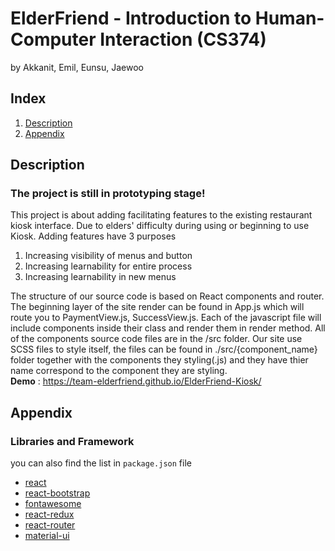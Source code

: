 # **ElderFriend** - Introduction to Human-Computer Interaction (CS374)
by Akkanit, Emil, Eunsu, Jaewoo


## **Index**
1. [Description](#description)
5. [Appendix](#Appendix)

## **Description**
### The project is still in prototyping stage!
This project is about adding facilitating features to the existing restaurant kiosk interface. Due to elders' difficulty during using or beginning to use Kiosk. Adding features have 3 purposes 
1. Increasing visibility of menus and button 
2. Increasing learnability for entire process
3. Increasing learnability in new menus

The structure of our source code is based on React components and router. The beginning layer of the site render can be found in App.js which will route you to PaymentView.js, SuccessView.js. Each of the javascript file will include components inside their class and render them in render method. All of the components source code files are in the /src folder. Our site use SCSS files to style itself, the files can be found in ./src/{component_name} folder together with the components they styling(.js) and they have thier name correspond to the component they are styling.  
**Demo** : https://team-elderfriend.github.io/ElderFriend-Kiosk/

## **Appendix**

### Libraries and Framework
you can also find the list in `package.json` file
- [react](https://reactjs.org)
- [react-bootstrap](https://react-bootstrap.netlify.com)
- [fontawesome](https://fontawesome.com)
- [react-redux](https://react-redux.js.org)
- [react-router](https://reacttraining.com/react-router/core/guides/philosophy)
- [material-ui](https://material-ui.com)
